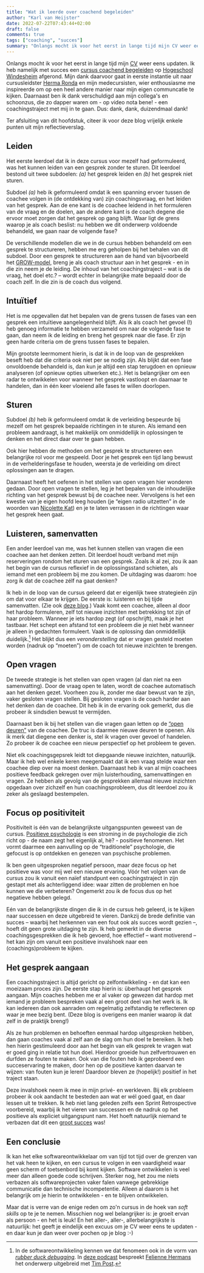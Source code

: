 ```yaml
---
title: "Wat ik leerde over coachend begeleiden"
author: "Karl van Heijster"
date: 2022-07-22T07:43:44+02:00
draft: false
comments: true
tags: ["coaching", "succes"]
summary: "Onlangs mocht ik voor het eerst in lange tijd mijn CV weer eens updaten. Ik heb namelijk met succes een cursus coachend begeleiden op Hogeschool Windesheim afgerond. Mijn dank daarvoor gaat in eerste instantie uit naar cursusleidster Herma Ronda en mijn medecursisten, wier enthousiasme me inspireerde om op een heel andere manier naar mijn eigen communcatie te kijken. Daarnaast ben ik dank verschuldigd aan mijn collega's en schoonzus, die zo dapper waren om - op video nota bene! - een coachingstraject met mij in te gaan. Dus: dank, dank, duizendmaal dank! Ter afsluiting van dit hoofdstuk, citeer ik voor deze blog vrijelijk enkele punten uit mijn reflectieverslag."
---
```


Onlangs mocht ik voor het eerst in lange tijd mijn [CV](https://www.linkedin.com/in/karl-van-heijster-833503aa/) weer eens updaten. Ik heb namelijk met succes een [cursus coachend begeleiden](https://www.windesheim.nl/opleidingen/deeltijd/cursus/basiscursus-coachen-en-coachend-begeleiden) op [Hogeschool Windesheim](https://www.windesheim.nl/) afgerond. Mijn dank daarvoor gaat in eerste instantie uit naar cursusleidster [Herma Ronda](https://www.linkedin.com/in/herma-ronda-b6774b10b/) en mijn medecursisten, wier enthousiasme me inspireerde om op een heel andere manier naar mijn eigen communcatie te kijken. Daarnaast ben ik dank verschuldigd aan mijn collega's en schoonzus, die zo dapper waren om - op video nota bene! - een coachingstraject met mij in te gaan. Dus: dank, dank, duizendmaal dank!


Ter afsluiting van dit hoofdstuk, citeer ik voor deze blog vrijelijk enkele punten uit mijn reflectieverslag.


## Leiden 


Het eerste leerdoel dat ik in deze cursus voor mezelf had geformuleerd, was het kunnen leiden van een gesprek zonder te sturen. Dit leerdoel bestond uit twee subdoelen: *(a)* het gesprek leiden en *(b)* het gesprek niet sturen.


Subdoel *(a)* heb ik geformuleerd omdat ik een spanning ervoer tussen de coachee volgen in (de ontdekking van) zijn coachingsvraag, en het leiden van het gesprek. Aan de ene kant is de coachee leidend in het formuleren van de vraag en de doelen, aan de andere kant is de coach degene die ervoor moet zorgen dat het gesprek op gang blijft. Waar ligt de grens waarop je als coach beslist: nu hebben we dit onderwerp voldoende behandeld, we gaan naar de volgende fase?


De verschillende modellen die we in de cursus hebben behandeld om een gesprek te structureren, hebben me erg geholpen bij het behalen van dit subdoel. Door een gesprek te structureren aan de hand van bijvoorbeeld het [GROW-model](https://en.wikipedia.org/wiki/GROW_model), breng je als coach structuur aan in het gesprek - en in die zin neem je de leiding. De inhoud van het coachingstraject – wat is de vraag, het doel etc.? – wordt echter in belangrijke mate bepaald door de coach zelf. In die zin is de coach dus volgend.


## Intuïtief


Het is me opgevallen dat het bepalen van de grens tussen de fases van een gesprek een intuïtieve aangelegenheid blijft. Als ik als coach het gevoel (!) heb genoeg informatie te hebben verzameld om naar de volgende fase te gaan, dan neem ik de leiding en breng het gesprek naar die fase. Er zijn geen harde criteria om de grens tussen fases te bepalen.


Mijn grootste leermoment hierin, is dat ik in de loop van de gesprekken beseft heb dat die criteria ook niet per se nodig zijn. Als blijkt dat een fase onvoldoende behandeld is, dan kun je altijd een stap terugdoen en opnieuw analyseren (of opnieuw opties uitwerken etc.). Het is belangrijker om een radar te ontwikkelen voor wanneer het gesprek vastloopt en daarnaar te handelen, dan in één keer vloeiend alle fases te willen doorlopen.


## Sturen


Subdoel *(b)* heb ik geformuleerd omdat ik de verleiding bespeurde bij mezelf om het gesprek bepaalde richtingen in te sturen. Als iemand een probleem aandraagt, is het makkelijk om onmiddellijk in oplossingen te denken en het direct daar over te gaan hebben.


Ook hier hebben de methoden om het gesprek te structureren een belangrijke rol voor me gespeeld. Door je het gesprek een tijd lang bewust in de verhelderingsfase te houden, weersta je de verleiding om direct oplossingen aan te dragen.


Daarnaast heeft het oefenen in het stellen van open vragen hier wonderen gedaan. Door open vragen te stellen, leg je het bepalen van de inhoudelijke richting van het gesprek bewust bij de coachee neer. Vervolgens is het een kwestie van je eigen hoofd leeg houden (je “eigen radio uitzetten” in de woorden van [Nicolette Kat](https://katconsult.nl/)) en je te laten verrassen in de richtingen waar het gesprek heen gaat. 


## Luisteren, samenvatten


Een ander leerdoel van me, was het kunnen stellen van vragen die een coachee aan het denken zetten. Dit leerdoel houdt verband met mijn reserveringen rondom het sturen van een gesprek. Zoals ik al zei, zou ik aan het begin van de cursus reflexief in de oplossingsstand schieten, als iemand met een probleem bij me zou komen. De uitdaging was daarom: hoe zorg ik dat de coachee zélf na gaat denken?


Ik heb in de loop van de cursus geleerd dat er eigenlijk twee strategieën zijn om dat voor elkaar te krijgen. De eerste is: luisteren en bij tijde samenvatten. (Zie ook [deze blog](/blog/22/03/luisteren-sammenvatten-en-doorvragen/).) Vaak komt een coachee, alleen al door het hardop formuleren, zelf tot nieuwe inzichten met betrekking tot zijn of haar probleem. Wanneer je iets hardop zegt (of opschrijft), maak je het tastbaar. Het schept een afstand tot een probleem die je niet hebt wanneer je alleen in gedachten formuleert. Vaak is de oplossing dan onmiddellijk duidelijk.[^1] Het blijkt dus een *veronderstelling* dat er vragen gesteld moeten worden (nadruk op “moeten”) om de coach tot nieuwe inzichten te brengen.


## Open vragen


De tweede strategie is het stellen van open vragen (al dan niet na een samenvatting). Door de vraag open te laten, wordt de coachee automatisch aan het denken gezet. Voorheen zou ik, zonder me daar bewust van te zijn, vaker gesloten vragen stellen. Bij gesloten vragen is de coach harder aan het denken dan de coachee. Dit heb ik in de ervaring ook gemerkt, dus die probeer ik sindsdien bewust te vermijden.


Daarnaast ben ik bij het stellen van die vragen gaan letten op de [“open deuren”](/blog/22/04/al-doende-deuren-openen/) van de coachee. De truc is daarmee nieuwe deuren te openen. Als ik merk dat diegene een denker is, stel ik vragen over gevoel of handelen. Zo probeer ik de coachee een nieuw perspectief op het probleem te geven.


Niet elk coachingsgepsrek leidt tot diepgaande nieuwe inzichten, natuurlijk. Maar ik heb wel enkele keren meegemaakt dat ik een vraag stelde waar een coachee diep over na moest denken. Daarnaast heb ik van al mijn coachees positieve feedback gekregen over mijn luisterhouding, samenvattingen en vragen. Ze hebben als gevolg van de gesprekken allemaal nieuwe inzichten opgedaan over zichzelf en hun coachingsprobleem, dus dit leerdoel zou ik zeker als geslaagd bestempelen.


## Focus op positiviteit


Positiviteit is één van de belangrijkste uitgangspunten geweest van de cursus. [Positieve psychologie](https://en.wikipedia.org/wiki/Positive_psychology) is een stroming in de psychologie die zich richt op - de naam zegt het eigenlijk al, hè? - positieve fenomenen. Het vormt daarmee een aanvulling op de “traditionele” psychologie, die gefocust is op ontdekken en genezen van psychische problemen.


Ik ben geen uitgesproken negatief persoon, maar deze focus op het positieve was voor mij wel een nieuwe ervaring. Vóór het volgen van de cursus zou ik vanuit een naïef standpunt een coachingstraject in zijn gestapt met als achterliggend idee: waar zitten de problemen en hoe kunnen we die verbeteren? Ongemerkt zou ik de focus dus op het negatieve hebben gelegd. 


Eén van de belangrijkste dingen die ik in de cursus heb geleerd, is te kijken naar successen en deze uitgebreid te vieren. Dankzij de brede definitie van succes – waarbij het herkennen van een fout ook als succes wordt gezien –, hoeft dit geen grote uitdaging te zijn. Ik heb gemerkt in de diverse coachingsgesprekken die ik heb gevoerd, hoe effectief – want motiverend – het kan zijn om vanuit een positieve invalshoek naar een (coachings)probleem te kijken. 


## Het gesprek aangaan


Een coachingstraject is altijd gericht op zelfontwikkeling - en dat kan een moeizaam proces zijn. De eerste stap hierin is: überhaupt het gesprek aangaan. Mijn coaches hebben me er al vaker op gewezen dat hardop met iemand je probleem bespreken vaak al een groot deel van het werk is. Ik kan iedereen dan ook aanraden om regelmatig zelfstandig te reflecteren op waar je mee bezig bent. (Deze blog is overigens een manier waarop ik dat zelf in de praktijk breng!)


Als ze hun problemen en behoeften eenmaal hardop uitgesproken hebben, dan gaan coaches vaak al zelf aan de slag om hun doel te bereiken. Ik heb hen hierin gestimuleerd door aan het begin van elk gesprek te vragen wat er goed ging in relatie tot hun doel. Hierdoor groeide hun zelfvertrouwen en durfden ze fouten te maken. Ook van die fouten heb ik geprobeerd een succeservaring te maken, door hen op de positieve kanten daarvan te wijzen: van fouten kun je leren! Daardoor bleven ze (hopelijk!) positief in het traject staan.


Deze invalshoek neem ik mee in mijn privé- en werkleven. Bij elk probleem probeer ik ook aandacht te besteden aan wat er wél goed gaat, en daar lessen uit te trekken. Ik heb niet lang geleden zelfs een Sprint Retrospective voorbereid, waarbij ik het vieren van successen en de nadruk op het positieve als expliciet uitgangspunt nam. Het hoeft natuurlijk niemand te verbazen dat dit een [groot succes](/blog/22/07/de-grote-successenretro-was-een-groot-succes/) was!


## Een conclusie


Ik kan het elke softwareontwikkelaar om van tijd tot tijd over de grenzen van het vak heen te kijken, en een cursus te volgen in een vaardigheid waar geen scherm of toetsenbord bij komt kijken. Software ontwikkelen is veel meer dan alleen goede code schrijven. Sterker nog, het zou me niets verbazen als softwareprojecten vaker falen vanwege gebrekkige communicatie dan technische incompetentie. Alleen al daarom is het belangrijk om je hierin te ontwikkelen - en te blijven ontwikkelen.


Maar dat is verre van de enige reden om zo'n cursus in de hoek van *soft skills* op te je te nemen. Misschien nog wel belangrijker is: je groeit ervan als persoon - en het is leuk! En het aller-, aller-, allerbelangrijkste is natuurlijk: het geeft je eindelijk een excuus om je CV weer eens te updaten - en daar kun je dan weer over pochen op je blog :-)


[^1]: In de softwareontwikkeling kennen we dat fenomeen ook in de vorm van [*rubber duck debugging*](https://en.wikipedia.org/wiki/Rubber_duck_debugging). In [deze podcast](https://www.se-radio.net/2022/05/episode-512-tim-post-on-rubber-duck-debugging/) bespreekt [Felienne Hermans](https://www.felienne.com/) het onderwerp uitgebreid met [Tim Post](https://twitter.com/tinkertim).
